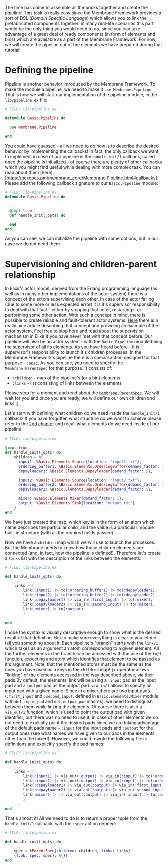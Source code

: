 The time has come to assemble all the bricks together and create the pipeline!
This task is really easy since the Membrane Framework provides a sort of DSL (*Domain Specific Language*) which allows you to link the prefabricated components together.
In many real-life scenarios this part would be the only thing you would need to do, since you can take advantage of a great deal of ready components (in form of elements and bins) which are available as a part of the Membrane Framework. For now, we will create the pipeline out of the elements we have prepared during that tutorial!
# Defining the pipeline
Pipeline is another behavior introduced by the Membrane Framework. To make the module a pipeline, we need to make it `use Membrane.Pipeline`. That is how we will start our implementation of the pipeline module, in the `lib/pipeline.ex` file:
```Elixir
# FILE: lib/pipeline.ex

defmodule Basic.Pipeline do

  use Membrane.Pipeline
  ...
end
```

You could have guessed - all we need to do now is to describe the desired behavior by implementing the callbacks! In fact, the only callback we want to implement in case of our pipeline is the `handle_init/1` callback, called once the pipeline is initialized - of course there are plenty of other callbacks which you might find useful while dealing with more complex task. You can read about them (here)[https://hexdocs.pm/membrane_core/Membrane.Pipeline.html#callbacks].
Please add the following callback signature to our `Basic.Pipeline` module:
```Elixir
# FILE: lib/pipeline.ex
defmodule Basic.Pipeline do

  ... 
  @impl true
  def handle_init(_opts) do

  end
end

```
As you can see, we can initialize the pipeline with some options, but in our case we do not need them.

# Supervisioning and children-parent relationship
In Elixir's actor model, derived from the Erlang programming language (as well as in many other implementations of the actor system) there is a concept of the actors supervising each other. 
In case of the actor failing (due to some more or less expected error) it is it's supervisor responsibility to deal with that fact - either by stopping that actor, restarting it or performing some other action.
With such a concept in mind, there is possible to create reliable and fault-tolerant actor systems.
[Here](https://blog.appsignal.com/2021/08/23/using-supervisors-to-organize-your-elixir-application.html) there is a really nice article describing that concept and providing an example of the actor system. Feel free to stop here and read about the supervision machanism in Elixir if you have never met with that concept before.
Our pipeline will also be an actor system - with the `Basic.Pipeline` module being the supervisor of all its elements.
As you have heard before - it is supervisor's responsibility to launch it's children processes. 
In the Membrane Framework's pipeline there is a special action designed for that purpose - [`:spec`](https://hexdocs.pm/membrane_core/Membrane.Pipeline.Action.html#t:spec_t/0). 
As you can see, you need to specify the `Membrane.ParentSpec` for that purpose.
It consists of:
+ `:children` - map of the pipeline's (or a bin) elements
+ `:links` - list consisting of links between the elements

Please stop for a moment and read about the [`Membrane.ParentSpec`](https://hexdocs.pm/membrane_core/Membrane.ParentSpec.html). 
We will wait for you and once you are ready, we will define our own children and links ;)

Let's start with defining what children do we need inside the `handle_init/1` callback! If you have forgotten what structure do we want to achieve please refer to the [2nd chapter](2_SystemArchitecture.md) and recall what elements do we need inside of our pipeline.
```Elixir
# FILE: lib/pipeline.ex

@impl true
def handle_init(_opts) do
    children = %{
      input1: %Basic.Elements.Source{location: "input1.txt"},
      ordering_buffer1: %Basic.Elements.OrderingBuffer{demand_factor: 1},
      depayloader1: %Basic.Elements.Depayloader{demand_factor: 5},

      input2: %Basic.Elements.Source{location: "input2.txt"},
      ordering_buffer2: %Basic.Elements.OrderingBuffer{demand_factor: 1},
      depayloader2: %Basic.Elements.Depayloader{demand_factor: 5},

      mixer: %Basic.Elements.Mixer{demand_factor: 1},
      output: %Basic.Elements.Sink{location: "output.txt"}
    }
end
```
We have just created the map, which key is in the form of an atom which name describes the particular child, and the value is a particular module built-in structure (with all the required fields passed).

Now we have a `children` map which we will use to launch the processes. But the Membrane needs to know how those children elements are connected (and, in fact, how the pipeline is defined!). Therefore let's create a `links` list with the description of the links between the elements:
```Elixir
# FILE: lib/pipeline.ex

def handle_init(_opts) do
    ...
    links = [
        link(:input1) |> to(:ordering_buffer1) |> to(:depayloader1),
        link(:input2) |> to(:ordering_buffer2) |> to(:depayloader2),
        link(:depayloader1) |> via_in(:first_input) |> to(:mixer),
        link(:depayloader2) |> via_in(:second_input) |> to(:mixer),
        link(:mixer) |> to(:output)
        ]
    ...
end
```
I hope the syntax is visually descriptive enough to show what is the desired result of that definition. But to make sure everything is clear to you let me tell you something about it.
Each pipeline's "branch" starts with the `link/1` which takes as an argument an atom corresponding to a given element. All the further elements in the branch can be accessed with the use of the `to/1` function, expecting and atom which identifies that element to be passed as it's argument. Note, that the mentioned atoms must be the same as the ones you have used as a keys in the `children` map!
`|>` operator allows "linking" of the elements accessed in the way described above, via their pads.By default, the elements' link will be using a `:input` pad as the input pad and a `:output` pad as the output pad.
`via_in/1` allows to specify an input pad with a given name. Since in a mixer there are two input pads (`:first_input` and `:second_input`, defined in `Basic.Elements.Mixer` module with `def_input_pad` and `def_output_pad` macros), we need to distinguish between them while linking the elements. 
Of course there is also a `via_out/1` function, which is used to point the output pad with given identifier, but there was no need to use it. 
In case of other elements we do not need to explicitly point the desired pads since we are taking advantage of the default pads name - `:input` for the input pads and `:output` for the output ones (see what names we have given to our pads in the elements other than the mixer!). However, we could rewrite the following `links` definitions and explicitly specify the pad names:
```Elixir
# FILE: lib/pipeline.ex

def handle_init(_opts) do
    ...
    links = [
        link(:input1) |> via_out(:output) |> via_in(:input) |> to(:ordering_buffer1) |> via_out(:output) |> via_in(:input) |> to(:depayloader1),
        link(:input2) |> via_out(:output) |> via_in(:input) |> to(:ordering_buffer2) |> via_out(:output) |> via_in(:input) |>to(:depayloader2),
        link(:depayloader1) |> via_out(:output) |> via_in(:first_input) |> to(:mixer),
        link(:depayloader2) |> via_out(:output) |> via_in(:second_input) |> to(:mixer),
        link(:mixer) |> |> via_out(:output) |> via_in(:input) |> to(:output)
        ]
    ...
end
```

That's almost it! All we need to do is to return a proper tuple from the `handle_init/1` callback, with the `:spec` action defined:
```Elixir
# FILE: lib/pipeline.ex

def handle_init(_opts) do
    ...
    spec = %ParentSpec{children: children, links: links}
    {{:ok, spec: spec}, %{}}
end
```
